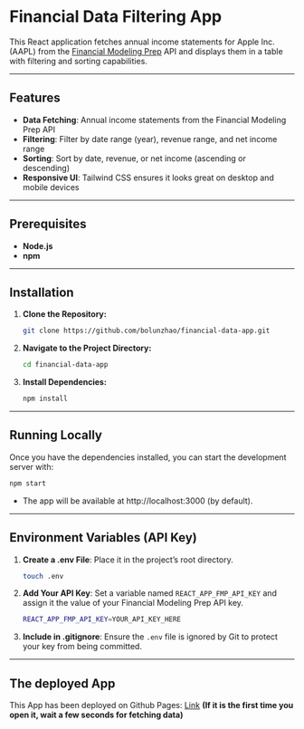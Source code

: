 # Financial Data Filtering App

This React application fetches annual income statements for Apple Inc. (AAPL) from the [Financial Modeling Prep](https://financialmodelingprep.com/) API and displays them in a table with filtering and sorting capabilities.

---

## Features

- **Data Fetching**: Annual income statements from the Financial Modeling Prep API  
- **Filtering**: Filter by date range (year), revenue range, and net income range  
- **Sorting**: Sort by date, revenue, or net income (ascending or descending)  
- **Responsive UI**: Tailwind CSS ensures it looks great on desktop and mobile devices  

---

## Prerequisites

- **Node.js**
- **npm**

---

## Installation

1. **Clone the Repository:**  

   ```bash
   git clone https://github.com/bolunzhao/financial-data-app.git
   ```  
2. **Navigate to the Project Directory:**  

   ```bash
   cd financial-data-app
   ```  

3. **Install Dependencies:**  

   ```bash
   npm install
   ```  

---

## Running Locally  

Once you have the dependencies installed, you can start the development server with:  
   ```bash
   npm start
   ```  

- The app will be available at http://localhost:3000 (by default).  

---

## Environment Variables (API Key)  

1. **Create a .env File**: Place it in the project’s root directory.  
   ```bash
   touch .env
   ```  
2. **Add Your API Key**: Set a variable named `REACT_APP_FMP_API_KEY` and assign it the value of your Financial Modeling Prep API key.  
   ```bash
   REACT_APP_FMP_API_KEY=YOUR_API_KEY_HERE
   ```  
3. **Include in .gitignore**: Ensure the `.env` file is ignored by Git to protect your key from being committed.

---

## The deployed App  

This App has been deployed on Github Pages: [Link](https://bolunzhao.github.io/financial-data-app/) **(If it is the first time you open it, wait a few seconds for fetching data)**
